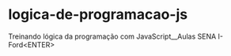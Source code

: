 # logica-de-programacao-js
Treinando lógica da programação com JavaScript__Aulas SENA I- Ford&lt;ENTER>
